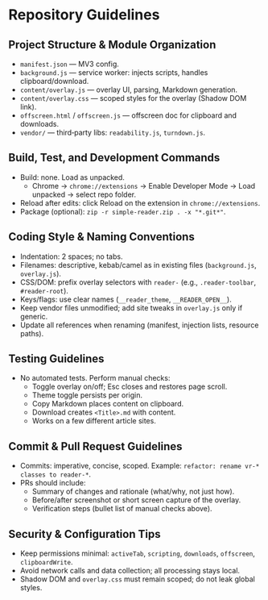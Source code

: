 # Repository Guidelines

## Project Structure & Module Organization

- `manifest.json` — MV3 config.
- `background.js` — service worker: injects scripts, handles clipboard/download.
- `content/overlay.js` — overlay UI, parsing, Markdown generation.
- `content/overlay.css` — scoped styles for the overlay (Shadow DOM link).
- `offscreen.html` / `offscreen.js` — offscreen doc for clipboard and downloads.
- `vendor/` — third‑party libs: `readability.js`, `turndown.js`.

## Build, Test, and Development Commands

- Build: none. Load as unpacked.
  - Chrome → `chrome://extensions` → Enable Developer Mode → Load unpacked → select repo folder.
- Reload after edits: click Reload on the extension in `chrome://extensions`.
- Package (optional): `zip -r simple-reader.zip . -x "*.git*"`.

## Coding Style & Naming Conventions

- Indentation: 2 spaces; no tabs.
- Filenames: descriptive, kebab/camel as in existing files (`background.js`, `overlay.js`).
- CSS/DOM: prefix overlay selectors with `reader-` (e.g., `.reader-toolbar`, `#reader-root`).
- Keys/flags: use clear names (`__reader_theme`, `__READER_OPEN__`).
- Keep vendor files unmodified; add site tweaks in `overlay.js` only if generic.
- Update all references when renaming (manifest, injection lists, resource paths).

## Testing Guidelines

- No automated tests. Perform manual checks:
  - Toggle overlay on/off; Esc closes and restores page scroll.
  - Theme toggle persists per origin.
  - Copy Markdown places content on clipboard.
  - Download creates `<Title>.md` with content.
  - Works on a few different article sites.

## Commit & Pull Request Guidelines

- Commits: imperative, concise, scoped. Example: `refactor: rename vr-* classes to reader-*`.
- PRs should include:
  - Summary of changes and rationale (what/why, not just how).
  - Before/after screenshot or short screen capture of the overlay.
  - Verification steps (bullet list of manual checks above).

## Security & Configuration Tips

- Keep permissions minimal: `activeTab`, `scripting`, `downloads`, `offscreen`, `clipboardWrite`.
- Avoid network calls and data collection; all processing stays local.
- Shadow DOM and `overlay.css` must remain scoped; do not leak global styles.
